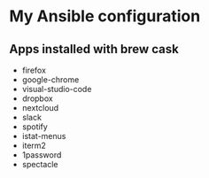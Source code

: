 # My Ansible configuration

## Apps installed with brew cask
- firefox
- google-chrome
- visual-studio-code
- dropbox
- nextcloud
- slack
- spotify
- istat-menus
- iterm2
- 1password
- spectacle